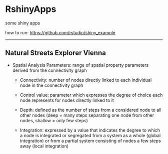 # RshinyApps

some shiny apps

how to run: https://github.com/rstudio/shiny_example

---

## Natural Streets Explorer Vienna

- Spatial Analysis Parameters:  range of spatial property parameters derived from the connectivity graph

  - Connectivity: number of nodes directly linked to each individual node in the connectivity graph

  - Control value: parameter which expresses the degree of choice each node represents for nodes directly linked to it

  - Depth: defined as the number of steps from a considered node to all other nodes (deep = many steps separating one node from other nodes, shallow = only few steps)

  - Integration: expressed by a value that indicates the degree to which a node is integrated or segregated from a system as a whole (global integration) or from a partial system consisting of nodes a few steps away (local integration) 
